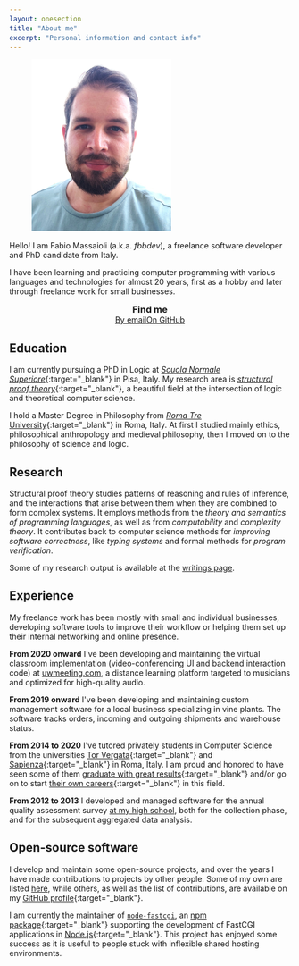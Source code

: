 ```yaml
---
layout: onesection
title: "About me"
excerpt: "Personal information and contact info"
---
```


<figure title="A bad photo of myself ;)" class="float-right" style="width: 250px; height: 300px; margin-bottom: 25px;">
    <img style="object-position: bottom;" src="/img/me.webp">
</figure>

Hello! I am Fabio Massaioli (a.k.a. _fbbdev_), a freelance software developer and PhD candidate from Italy.

I have been learning and practicing computer programming with various languages and technologies
for almost 20 years, first as a hobby and later through freelance work for small businesses.

<div style="text-align: center;">
    <div style="display: inline-block; margin: 0;">
        <h3 style="margin: 0;">Find me</h3>
        <nav class="links">
            <a class="button" title="Email me" href="mailto:me@fbbdev.it" style="margin-left: 0;"><i class="ion ion-ios-email-outline"></i><span>By email</span></a><!--
        --><a class="button" title="Visit my GitHub profile" href="https://github.com/fbbdev" target="_blank"><i class="ion ion-social-github-outline"></i><span>On GitHub</span></a>
        </nav>
    </div>
</div>

## Education

I am currently pursuing a PhD in Logic at [_Scuola Normale Superiore_](https://www.sns.it){:target="_blank"}
in Pisa, Italy. My research area is [_structural proof theory_](https://en.wikipedia.org/wiki/Structural_proof_theory){:target="_blank"},
a beautiful field at the intersection of logic and theoretical computer science.

I hold a Master Degree in Philosophy from [_Roma Tre_ University](https://www.uniroma3.it/){:target="_blank"}
in Roma, Italy. At first I studied mainly ethics, philosophical anthropology and medieval
philosophy, then I moved on to the philosophy of science and logic.

## Research

Structural proof theory studies patterns of reasoning and rules of inference, and the interactions
that arise between them when they are combined to form complex systems. It employs methods
from the _theory and semantics of programming languages_, as well as from _computability_ and
_complexity theory_. It contributes back to computer science methods for _improving software
correctness_, like _typing systems_ and formal methods for _program verification_.

Some of my research output is available at the [writings page](/writings).

## Experience

My freelance work has been mostly with small and individual businesses, developing software
tools to improve their workflow or helping them set up their internal networking and online
presence.

**From 2020 onward** I've been developing and maintaining the virtual classroom implementation
(video-conferencing UI and backend interaction code) at [uwmeeting.com](https://www.uwmeeting.com/),
a distance learning platform targeted to musicians and optimized for high-quality audio.

**From 2019 onward** I've been developing and maintaining custom management software for
a local business specializing in vine plants. The software tracks orders, incoming and
outgoing shipments and warehouse status.

**From 2014 to 2020** I've tutored privately students in Computer Science from the universities
[Tor Vergata](http://web.uniroma2.it){:target="_blank"} and [Sapienza](https://www.uniroma1.it){:target="_blank"}
in Roma, Italy. I am proud and honored to have seen some of them [graduate with great results](https://it.linkedin.com/in/lorenzo-bianchi-9449351a2){:target="_blank"}
and/or go on to start [their own careers](https://it.linkedin.com/in/paolo-vezzoso){:target="_blank"}
in this field.

**From 2012 to 2013** I developed and managed software for the annual quality assessment survey
[at my high school](https://www.scuolamausiliatriceroma.org/), both for the collection phase,
and for the subsequent aggregated data analysis.

## Open-source software

I develop and maintain some open-source projects, and over the years I have made contributions
to projects by other people. Some of my own are listed [here](/projects), while others, as well
as the list of contributions, are available on my [GitHub profile](https://github.com/fbbdev){:target="_blank"}.

I am currently the maintainer of [`node-fastcgi`](/projects/node-fastcgi), an [npm
package](https://www.npmjs.com/package/node-fastcgi){:target="_blank"} supporting the
development of FastCGI applications in [Node.js](https://nodejs.org){:target="_blank"}.
This project has enjoyed some success as it is useful to people stuck with inflexible shared
hosting environments.
